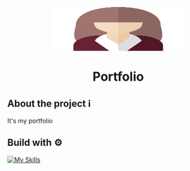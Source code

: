 <p align="center">
  <img src='src/assets/icons/avatar_icon.svg' width="300" height="100" display="block" margin-left="50%" text-align="center" />
</p>

# <p align="center">Portfolio</p>

## About the project ℹ️
It's my portfolio

## Build with ⚙️

[![My Skills](https://skillicons.dev/icons?i=scss,react)](https://skillicons.dev)